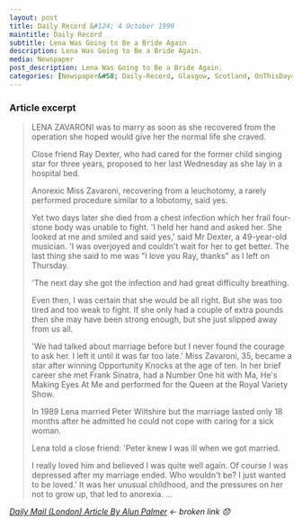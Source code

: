 ```yaml
---
layout: post
title: Daily Record &#124; 4 October 1999
maintitle: Daily Record
subtitle: Lena Was Going to Be a Bride Again
description: Lena Was Going to Be a Bride Again.
media: Newspaper
post_description: Lena Was Going to Be a Bride Again.
categories: [Newspaper&#58; Daily-Record, Glasgow, Scotland, OnThisDay4October]
---
```


### Article excerpt
> LENA ZAVARONI was to marry as soon as she recovered from the operation she hoped would give her the normal life she craved.
>
> Close friend Ray Dexter, who had cared for the former child singing star for three years, proposed to her last Wednesday as she lay in a hospital bed.
>
> Anorexic Miss Zavaroni, recovering from a leuchotomy, a rarely performed procedure similar to a lobotomy, said yes.
>
> Yet two days later she died from a chest infection which her frail four-stone body was unable to fight. 'I held her hand and asked her. She looked at me and smiled and said yes,' said Mr Dexter, a 49-year-old musician. 'I was overjoyed and couldn't wait for her to get better. The last thing she said to me was "I love you Ray, thanks" as I left on Thursday.
>
> 'The next day she got the infection and had great difficulty breathing.
>
> Even then, I was certain that she would be all right. But she was too tired and too weak to fight. If she only had a couple of extra pounds then she may have been strong enough, but she just slipped away from us all.
>
> 'We had talked about marriage before but I never found the courage to ask her. I left it until it was far too late.' Miss Zavaroni, 35, became a star after winning Opportunity Knocks at the age of ten. In her brief career she met Frank Sinatra, had a Number One hit with Ma, He's Making Eyes At Me and performed for the Queen at the Royal Variety Show.
>
> In 1989 Lena married Peter Wiltshire but the marriage lasted only 18 months after he admitted he could not cope with caring for a sick woman.
>
> Lena told a close friend: 'Peter knew I was ill when we got married.
>
> I really loved him and believed I was quite well again. Of course I was depressed after my marriage ended. Who wouldn't be? I just wanted to be loved.' It was her unusual childhood, and the pressures on her not to grow up, that led to anorexia. …

<cite>[Daily Mail (London) Article By Alun Palmer](https://www.questia.com/article/1G1-109702123/lena-was-going-to-be-a-bride-again) &#8592; broken link :disappointed:</cite>

